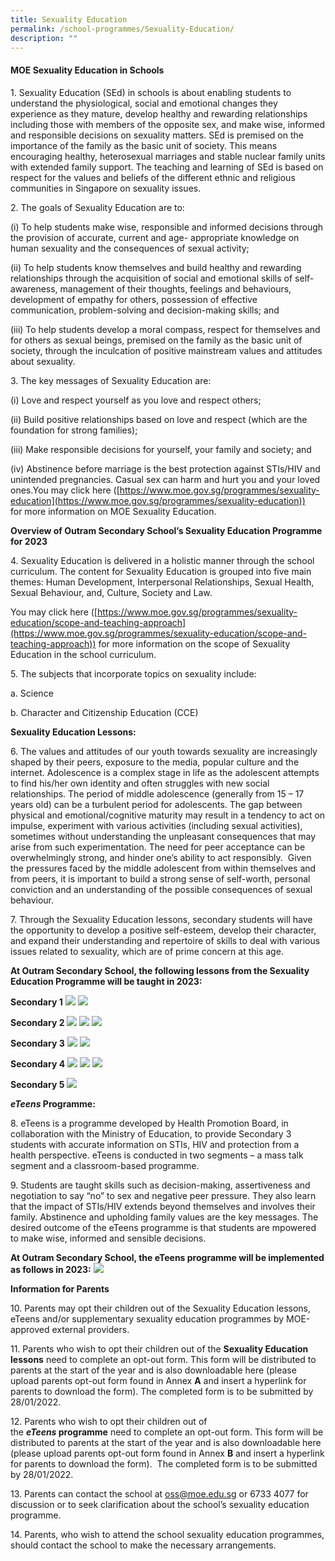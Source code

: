 ```yaml
---
title: Sexuality Education
permalink: /school-programmes/Sexuality-Education/
description: ""
---
```

#### MOE Sexuality Education in Schools


  

1\. Sexuality Education (SEd) in schools is about enabling students to understand the physiological, social and emotional changes they experience as they mature, develop healthy and rewarding relationships including those with members of the opposite sex, and make wise, informed and responsible decisions on sexuality matters. SEd is premised on the importance of the family as the basic unit of society. This means encouraging healthy, heterosexual marriages and stable nuclear family units with extended family support. The teaching and learning of SEd is based on respect for the values and beliefs of the different ethnic and religious communities in Singapore on sexuality issues.  
  
2\. The goals of Sexuality Education are to:  
  
(i) To help students make wise, responsible and informed decisions through the provision of accurate, current and age- appropriate knowledge on human sexuality and the consequences of sexual activity;  
  
(ii) To help students know themselves and build healthy and rewarding relationships through the acquisition of social and emotional skills of self-awareness, management of their thoughts, feelings and behaviours, development of empathy for others, possession of effective communication, problem-solving and decision-making skills; and  
  
(iii) To help students develop a moral compass, respect for themselves and for others as sexual beings, premised on the family as the basic unit of society, through the inculcation of positive mainstream values and attitudes about sexuality.  

3\. The key messages of Sexuality Education are:

  

(i) Love and respect yourself as you love and respect others;  
  
(ii) Build positive relationships based on love and respect (which are the foundation for strong families);  
  
(iii) Make responsible decisions for yourself, your family and society; and  
  
(iv) Abstinence before marriage is the best protection against STIs/HIV and unintended pregnancies. Casual sex can harm and hurt you and your loved ones.You may click here ([https://www.moe.gov.sg/programmes/sexuality-education](https://www.moe.gov.sg/programmes/sexuality-education))  
for more information on MOE Sexuality Education.

  

**Overview of Outram Secondary School’s Sexuality Education Programme for 2023**

  

4\. Sexuality Education is delivered in a holistic manner through the school curriculum. The content for Sexuality Education is grouped into five main themes: Human Development, Interpersonal Relationships, Sexual Health, Sexual Behaviour, and, Culture, Society and Law. 

You may click here ([https://www.moe.gov.sg/programmes/sexuality-education/scope-and-teaching-approach](https://www.moe.gov.sg/programmes/sexuality-education/scope-and-teaching-approach)) for more information on the scope of Sexuality Education in the school curriculum.

  

5\. The subjects that incorporate topics on sexuality include:

  

a. Science

  

b. Character and Citizenship Education (CCE)

  

**Sexuality Education Lessons:**

  

6\. The values and attitudes of our youth towards sexuality are increasingly shaped by their peers, exposure to the media, popular culture and the internet. Adolescence is a complex stage in life as the adolescent attempts to find his/her own identity and often struggles with new social relationships. The period of middle adolescence (generally from 15 – 17 years old) can be a turbulent period for adolescents. The gap between physical and emotional/cognitive maturity may result in a tendency to act on impulse, experiment with various activities (including sexual activities), sometimes without understanding the unpleasant consequences that may arise from such experimentation. The need for peer acceptance can be overwhelmingly strong, and hinder one’s ability to act responsibly.  Given the pressures faced by the middle adolescent from within themselves and from peers, it is important to build a strong sense of self-worth, personal conviction and an understanding of the possible consequences of sexual behaviour.

  

7\. Through the Sexuality Education lessons, secondary students will have the opportunity to develop a positive self-esteem, develop their character, and expand their understanding and repertoire of skills to deal with various issues related to sexuality, which are of prime concern at this age.

  

**At Outram Secondary School, the following lessons from the Sexuality Education Programme will be taught in 2023:**

  

**Secondary 1**
![](/images/Instructional%20Programmes/Sexuality%20Education/SE1NEW.png)
![](/images/Instructional%20Programmes/Sexuality%20Education/SE2NEW.png)


**Secondary 2**
![](/images/Instructional%20Programmes/Sexuality%20Education/SE3NEW.png)
![](/images/Instructional%20Programmes/Sexuality%20Education/SE4NEW.png)
![](/images/Instructional%20Programmes/Sexuality%20Education/SE5NEW.png)

**Secondary 3**
![](/images/Instructional%20Programmes/Sexuality%20Education/SE6NEW.png)
![](/images/Instructional%20Programmes/Sexuality%20Education/SE7NEW.png)


**Secondary 4**
![](/images/Instructional%20Programmes/Sexuality%20Education/SE8NEW.png)
![](/images/Instructional%20Programmes/Sexuality%20Education/SE9NEW.png)
![](/images/Instructional%20Programmes/Sexuality%20Education/SE10NEW.png)


**Secondary 5**
![](/images/Instructional%20Programmes/Sexuality%20Education/SE11NEW.png)

**_eTeens_ Programme:**

  

8\. eTeens is a programme developed by Health Promotion Board, in collaboration with the Ministry of Education, to provide Secondary 3 students with accurate information on STIs, HIV and protection from a health perspective. eTeens is conducted in two segments – a mass talk segment and a classroom-based programme.

  

9\. Students are taught skills such as decision-making, assertiveness and negotiation to say “no” to sex and negative peer pressure. They also learn that the impact of STIs/HIV extends beyond themselves and involves their family. Abstinence and upholding family values are the key messages. The desired outcome of the eTeens programme is that students are mpowered to make wise, informed and sensible decisions.

  

**At Outram Secondary School, the eTeens programme will be implemented as follows in 2023:**
![](/images/Instructional%20Programmes/Sexuality%20Education/SE12NEW.png)

**Information for Parents**

  

10\. Parents may opt their children out of the Sexuality Education lessons, eTeens and/or supplementary sexuality education programmes by MOE-approved external providers.

  

11\. Parents who wish to opt their children out of the **Sexuality Education lessons** need to complete an opt-out form. This form will be distributed to parents at the start of the year and is also downloadable here (please upload parents opt-out form found in Annex **A** and insert a hyperlink for parents to download the form). The completed form is to be submitted by 28/01/2022.

  

12\. Parents who wish to opt their children out of the **_eTeens_ programme** need to complete an opt-out form. This form will be distributed to parents at the start of the year and is also downloadable here (please upload parents opt-out form found in Annex **B** and insert a hyperlink for parents to download the form).  The completed form is to be submitted by 28/01/2022.

  

13\. Parents can contact the school at [oss@moe.edu.sg](mailto:oss@moe.edu.sg) or 6733 4077 for discussion or to seek clarification about the school’s sexuality education programme.

  

14\. Parents, who wish to attend the school sexuality education programmes, should contact the school to make the necessary arrangements.